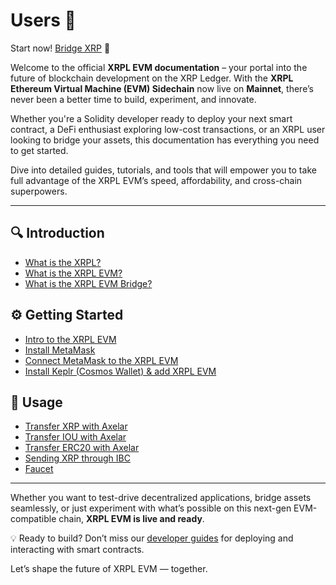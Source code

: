 # Users 👋

Start now! [Bridge XRP](https://app.squidrouter.com/?chains=xrpl-mainnet%2C1440000&tokens=xrp%2C0xeeeeeeeeeeeeeeeeeeeeeeeeeeeeeeeeeeeeeeee) 🚀

Welcome to the official **XRPL EVM documentation** – your portal into the future of blockchain development on the XRP Ledger. With the **XRPL Ethereum Virtual Machine (EVM) Sidechain** now live on **Mainnet**, there’s never been a better time to build, experiment, and innovate.

Whether you're a Solidity developer ready to deploy your next smart contract, a DeFi enthusiast exploring low-cost transactions, or an XRPL user looking to bridge your assets, this documentation has everything you need to get started.

Dive into detailed guides, tutorials, and tools that will empower you to take full advantage of the XRPL EVM’s speed, affordability, and cross-chain superpowers.

---

## 🔍 Introduction

- [What is the XRPL?](./introduction/what-is-the-xrpl.md)  
- [What is the XRPL EVM?](./introduction/what-is-the-xrpl-evm.md)  
- [What is the XRPL EVM Bridge?](./introduction/what-is-the-xrpl-evm-bridge.md)  

## ⚙️ Getting Started

- [Intro to the XRPL EVM](./getting-started/introduction.md)  
- [Install MetaMask](./getting-started/install-metamask.md)  
- [Connect MetaMask to the XRPL EVM](./getting-started/connect-to-the-xrpl-evm.md)  
- [Install Keplr (Cosmos Wallet) & add XRPL EVM](./getting-started/install-keplr.md)  

## 🚧 Usage

- [Transfer XRP with Axelar](./using-the-bridge/transfer-xrp-with-axelar.md)
- [Transfer IOU with Axelar](./using-the-bridge/transfer-iou-with-axelar.md)  
- [Transfer ERC20 with Axelar](./using-the-bridge/transfer-erc20-with-axelar.md)
- [Sending XRP through IBC](./sending-through-ibc.md)  
- [Faucet](./faucet.md)  

---

Whether you want to test-drive decentralized applications, bridge assets seamlessly, or just experiment with what’s possible on this next-gen EVM-compatible chain, **XRPL EVM is live and ready**.

💡 Ready to build? Don’t miss our [developer guides](../developers/developing-smart-contracts/develop-a-smart-contract.md) for deploying and interacting with smart contracts.

Let’s shape the future of XRPL EVM — together.
